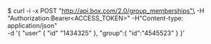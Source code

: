 $ curl -i -x POST "http://api.box.com/2.0/group_memberships"\
-H "Authorization:Bearer<ACCESS_TOKEN>"
-H"Content-type: application/json" \
-d '{
   "user" {
   "id" "1434325"
   },
   "group":{
   "id":"4545523"
       }
       }'
